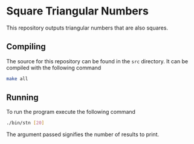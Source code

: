 Square Triangular Numbers
=========================

This repository outputs triangular numbers that are also squares.

Compiling
---------

The source for this repository can be found in the `src` directory. It
can be compiled with the following command

```sh
make all
```

Running
-------

To run the program execute the following command

```sh
./bin/stn [20]
```

The argument passed signifies the number of results to print.